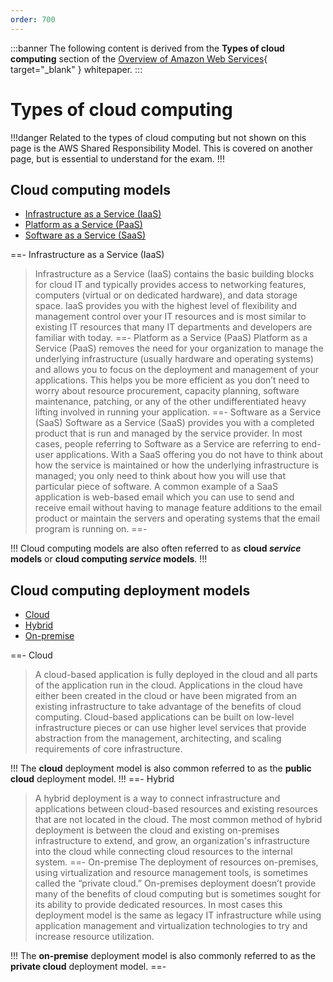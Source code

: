 ```yaml
---
order: 700
---
```


:::banner
The following content is derived from the **Types of cloud computing** section of the [Overview of Amazon Web Services](https://docs.aws.amazon.com/whitepapers/latest/aws-overview/amazon-web-services-cloud-platform.html){ target="_blank" } whitepaper.
:::

# Types of cloud computing

!!!danger
Related to the types of cloud computing but not shown on this page is the AWS Shared Responsibility Model. This is covered on another page, but is essential to understand for the exam.
!!!

## Cloud computing models

- [Infrastructure as a Service (IaaS)](#infrastructure-as-a-service-iaas)
- [Platform as a Service (PaaS)](#platform-as-a-service-paas)
- [Software as a Service (SaaS)](#software-as-a-service-saas)

==- Infrastructure as a Service (IaaS)
> Infrastructure as a Service (IaaS) contains the basic building blocks for cloud IT and typically provides access to networking features, computers (virtual or on dedicated hardware), and data storage space. IaaS provides you with the highest level of flexibility and management control over your IT resources and is most similar to existing IT resources that many IT departments and developers are familiar with today.
==- Platform as a Service (PaaS)
> Platform as a Service (PaaS) removes the need for your organization to manage the underlying infrastructure (usually hardware and operating systems) and allows you to focus on the deployment and management of your applications. This helps you be more efficient as you don’t need to worry about resource procurement, capacity planning, software maintenance, patching, or any of the other undifferentiated heavy lifting involved in running your application.
==- Software as a Service (SaaS)
> Software as a Service (SaaS) provides you with a completed product that is run and managed by the service provider. In most cases, people referring to Software as a Service are referring to end-user applications. With a SaaS offering you do not have to think about how the service is maintained or how the underlying infrastructure is managed; you only need to think about how you will use that particular piece of software. A common example of a SaaS application is web-based email which you can use to send and receive email without having to manage feature additions to the email product or maintain the servers and operating systems that the email program is running on.
==-

!!!
Cloud computing models are also often referred to as **cloud *service* models** or **cloud computing *service* models**.
!!!

## Cloud computing deployment models

- [Cloud](#cloud)
- [Hybrid](#hybrid)
- [On-premise](#on-premise)

==- Cloud
> A cloud-based application is fully deployed in the cloud and all parts of the application run in the cloud. Applications in the cloud have either been created in the cloud or have been migrated from an existing infrastructure to take advantage of the benefits of cloud computing. Cloud-based applications can be built on low-level infrastructure pieces or can use higher level services that provide abstraction from the management, architecting, and scaling requirements of core infrastructure.

!!!
The **cloud** deployment model is also common referred to as the **public cloud** deployment model.
!!!
==- Hybrid
> A hybrid deployment is a way to connect infrastructure and applications between cloud-based resources and existing resources that are not located in the cloud. The most common method of hybrid deployment is between the cloud and existing on-premises infrastructure to extend, and grow, an organization's infrastructure into the cloud while connecting cloud resources to the internal system.
==- On-premise
> The deployment of resources on-premises, using virtualization and resource management tools, is sometimes called the “private cloud.” On-premises deployment doesn’t provide many of the benefits of cloud computing but is sometimes sought for its ability to provide dedicated resources. In most cases this deployment model is the same as legacy IT infrastructure while using application management and virtualization technologies to try and increase resource utilization.

!!!
The **on-premise** deployment model is also commonly referred to as the **private cloud** deployment model.
==-